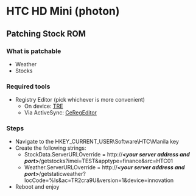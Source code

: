 # HTC HD Mini (photon)

## Patching Stock ROM

### What is patchable
- Weather
- Stocks

### Required tools
- Registry Editor (pick whichever is more convenient)
    - On device: [TRE](https://github.com/htc-remanila/resources/raw/refs/heads/main/files/TRE.zip)
    - Via ActiveSync: [CeRegEditor](https://github.com/htc-remanila/resources/raw/refs/heads/main/files/CeRegEdit.exe)

### Steps

- Navigate to the HKEY_CURRENT_USER\Software\HTC\Manila key
- Create the following strings:
    - StockData.ServerURLOverride = http://[]()***\<your server address and port\>***/getstocks?imei=TEST&apptype=finance&src=HTC01
    - Weather.ServerURLOverride = http://[]()***\<your server address and port\>***/getstaticweather?locCode=%ls&ac=TR2cra9U&version=1&device=innovation
- Reboot and enjoy